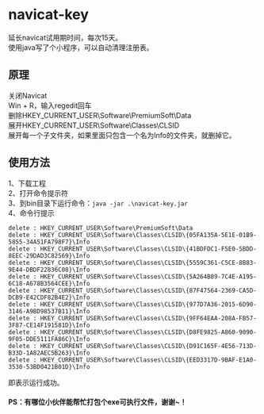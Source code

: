 # navicat-key
延长navicat试用期时间，每次15天。  
使用java写了个小程序，可以自动清理注册表。

## 原理
关闭Navicat  
Win + R，输入regedit回车  
删除HKEY_CURRENT_USER\Software\PremiumSoft\Data  
展开HKEY_CURRENT_USER\Software\Classes\CLSID  
展开每一个子文件夹，如果里面只包含一个名为Info的文件夹，就删掉它。  

## 使用方法
1、下载工程  
2、打开命令提示符  
3、到bin目录下运行命令：`java -jar .\navicat-key.jar`  
4、命令行提示  
```
delete : HKEY_CURRENT_USER\Software\PremiumSoft\Data
delete : HKEY_CURRENT_USER\Software\Classes\CLSID\{05FA135A-5E1E-01B9-5855-34A51FA798F7}\Info
delete : HKEY_CURRENT_USER\Software\Classes\CLSID\{41BDFDC1-F5E0-5BDD-8EEC-29DAD3C82569}\Info
delete : HKEY_CURRENT_USER\Software\Classes\CLSID\{5559C361-C5CE-8B83-9E44-DBDF22836C08}\Info
delete : HKEY_CURRENT_USER\Software\Classes\CLSID\{5A264B89-7C4E-A195-6C18-A678B3564CEE}\Info
delete : HKEY_CURRENT_USER\Software\Classes\CLSID\{87F47564-2369-CA5D-DCB9-E42CDF82B4E2}\Info
delete : HKEY_CURRENT_USER\Software\Classes\CLSID\{977D7A36-2015-6D90-3146-A9BD98537B11}\Info
delete : HKEY_CURRENT_USER\Software\Classes\CLSID\{9FF64EAA-208A-FB57-3F87-CE14F191581D}\Info
delete : HKEY_CURRENT_USER\Software\Classes\CLSID\{D8FE9825-A860-9090-9F05-DDE5111FA86C}\Info
delete : HKEY_CURRENT_USER\Software\Classes\CLSID\{D91C165F-4E56-713D-B33D-1A82AEC5B263}\Info
delete : HKEY_CURRENT_USER\Software\Classes\CLSID\{EED3317D-9BAF-E1A0-3530-53BD0421B01D}\Info
```
即表示运行成功。  

#### PS：有哪位小伙伴能帮忙打包个exe可执行文件，谢谢~！
